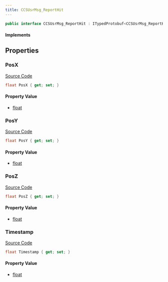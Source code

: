```yaml
---
title: CCSUsrMsg_ReportHit
---
```


```csharp
public interface CCSUsrMsg_ReportHit : ITypedProtobuf<CCSUsrMsg_ReportHit>, INativeHandle, INetMessage<CCSUsrMsg_ReportHit>, IDisposable
```

#### Implements

## Properties

### PosX

[Source Code](https://github.com/swiftly-solution/swiftlys2/blob/main/managed/src/SwiftlyS2.Generated/Protobufs/Interfaces/CCSUsrMsg_ReportHit.cs#L18)

```csharp
float PosX { get; set; }
```

#### Property Value

- [float](https://learn.microsoft.com/dotnet/api/system.single)

### PosY

[Source Code](https://github.com/swiftly-solution/swiftlys2/blob/main/managed/src/SwiftlyS2.Generated/Protobufs/Interfaces/CCSUsrMsg_ReportHit.cs#L21)

```csharp
float PosY { get; set; }
```

#### Property Value

- [float](https://learn.microsoft.com/dotnet/api/system.single)

### PosZ

[Source Code](https://github.com/swiftly-solution/swiftlys2/blob/main/managed/src/SwiftlyS2.Generated/Protobufs/Interfaces/CCSUsrMsg_ReportHit.cs#L27)

```csharp
float PosZ { get; set; }
```

#### Property Value

- [float](https://learn.microsoft.com/dotnet/api/system.single)

### Timestamp

[Source Code](https://github.com/swiftly-solution/swiftlys2/blob/main/managed/src/SwiftlyS2.Generated/Protobufs/Interfaces/CCSUsrMsg_ReportHit.cs#L24)

```csharp
float Timestamp { get; set; }
```

#### Property Value

- [float](https://learn.microsoft.com/dotnet/api/system.single)


